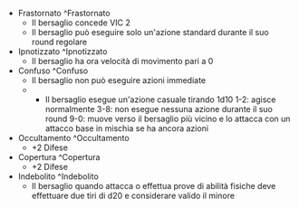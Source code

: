 -  Frastornato  ^Frastornato
	- Il bersaglio concede VIC 2
	- Il bersaglio può eseguire solo un'azione standard durante il suo round regolare 
-  Ipnotizzato ^Ipnotizzato
	- Il bersaglio ha ora velocità di movimento pari a 0 
- Confuso ^Confuso
	- Il bersaglio non può eseguire azioni immediate 
	- - Il bersaglio esegue un'azione casuale tirando 1d10
		  1-2: agisce normalmente
		  3-8: non esegue nessuna azione durante il suo round
		  9-0: muove verso il bersaglio più vicino e lo attacca con un attacco base in mischia se ha ancora azioni
- Occultamento ^Occultamento
	- +2 Difese
- Copertura ^Copertura
	- +2 Difese
- Indebolito ^Indebolito
	- Il bersaglio quando attacca o effettua prove di abilità fisiche deve effettuare due tiri di d20 e considerare valido il minore